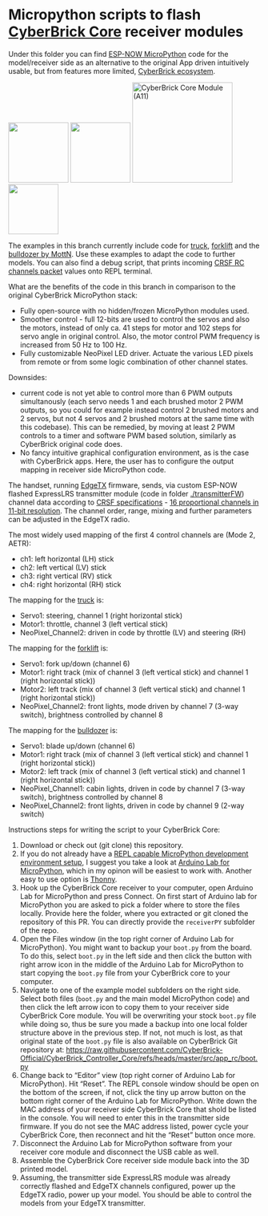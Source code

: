 # Micropython scripts to flash [CyberBrick Core](https://eu.store.bambulab.com/de/products/multi-function-controller-core-1pcs) receiver modules

Under this folder you can find [ESP-NOW MicroPython](https://makerworld.com/en/cyberbrick/api-doc/library/espnow.html#module-espnow) code for the model/receiver side as an alternative to the original App driven intuitively usable, but from features more limited, [CyberBrick ecosystem](https://eu.store.bambulab.com/de/collections/cyberbrick).

<img src="https://blog.bambulab.com/content/images/size/w320/2025/03/Frame-62.png" height="120px"> <img src="https://upload.wikimedia.org/wikipedia/commons/thumb/4/4e/Micropython-logo.svg/500px-Micropython-logo.svg.png" height="120px"> <img height="200" alt="CyberBrick Core Module (A11)" src="https://github.com/user-attachments/assets/356cfe8e-2753-4c96-b5f2-a7980646a871" /> <img src="https://i0.wp.com/randomnerdtutorials.com/wp-content/uploads/2020/01/esp-now-logo.png" height="100px">

The examples in this branch currently include code for [truck](https://makerworld.com/de/models/1396031-cyberbrick-official-truck), [forklift](https://makerworld.com/de/models/1395994-cyberbrick-official-forklift) and the [bulldozer by MottN](https://makerworld.com/de/models/1461532-bulldozer-cyberbrick-rc). Use these examples to adapt the code to further models. You can also find a debug script, that prints incoming [CRSF RC channels packet](https://github.com/tbs-fpv/tbs-crsf-spec/blob/main/crsf.md#0x16-rc-channels-packed-payload) values onto REPL terminal.

What are the benefits of the code in this branch in comparison to the original CyberBrick MicroPython stack:
- Fully open-source with no hidden/frozen MicroPython modules used.
- Smoother control - full 12-bits are used to control the servos and also the motors, instead of only ca. 41 steps for motor and 102 steps for servo angle in original control. Also, the motor control PWM frequency is increased from 50 Hz to 100 Hz.
- Fully customizable NeoPixel LED driver. Actuate the various LED pixels from remote or from some logic combination of other channel states.

Downsides:
- current code is not yet able to control more than 6 PWM outputs simultanously (each servo needs 1 and each brushed motor 2 PWM outputs, so you could for example instead control 2 brushed motors and 2 servos, but not 4 servos and 2 brushed motors at the same time with this codebase). This can be remedied, by moving at least 2 PWM controls to a timer and software PWM based solution, similarly as CyberBrick original code does.
- No fancy intuitive graphical configuration environment, as is the case with CyberBrick apps. Here, the user has to configure the output mapping in receiver side MicroPython code.

The handset, running [EdgeTX](https://edgetx.org/) firmware, sends, via custom ESP-NOW flashed ExpressLRS transmitter module (code in folder [./transmitterFW](https://github.com/rotorman/CyberBrick_ESPNOW/tree/main/transmitterFW)) channel data according to [CRSF specifications](https://github.com/tbs-fpv/tbs-crsf-spec/blob/main/crsf.md) - [16 proportional channels in 11-bit resolution](https://github.com/tbs-fpv/tbs-crsf-spec/blob/main/crsf.md#0x16-rc-channels-packed-payload). The channel order, range, mixing and further parameters can be adjusted in the EdgeTX radio.

The most widely used mapping of the first 4 control channels are (Mode 2, AETR):

- ch1: left horizontal (LH) stick
- ch2: left vertical (LV) stick
- ch3: right vertical (RV) stick
- ch4: right horizontal (RH) stick

The mapping for the [truck](https://makerworld.com/de/models/1396031-cyberbrick-official-truck) is:
- Servo1: steering, channel 1 (right horizontal stick)
- Motor1: throttle, channel 3 (left vertical stick)
- NeoPixel_Channel2: driven in code by throttle (LV) and steering (RH)

The mapping for the [forklift](https://makerworld.com/de/models/1395994-cyberbrick-official-forklift) is:
- Servo1: fork up/down (channel 6)
- Motor1: right track (mix of channel 3 (left vertical stick) and channel 1 (right horizontal stick))
- Motor2: left track  (mix of channel 3 (left vertical stick) and channel 1 (right horizontal stick))
- NeoPixel_Channel2: front lights, mode driven by channel 7 (3-way switch), brightness controlled by channel 8

The mapping for the [bulldozer](https://makerworld.com/de/models/1461532-bulldozer-cyberbrick-rc) is:
- Servo1: blade up/down (channel 6)
- Motor1: right track (mix of channel 3 (left vertical stick) and channel 1 (right horizontal stick))
- Motor2: left track  (mix of channel 3 (left vertical stick) and channel 1 (right horizontal stick))
- NeoPixel_Channel1: cabin lights, driven in code by channel 7 (3-way switch), brightness controlled by channel 8
- NeoPixel_Channel2: front lights, driven in code by channel 9 (2-way switch)

Instructions steps for writing the script to your CyberBrick Core:

1. Download or check out (git clone) this repository.
2. If you do not already have a [REPL capable MicroPython development environment setup](https://makerworld.com/en/cyberbrick/api-doc/cyberbrick_core/start/index.html#setting-up-the-development-environment), I suggest you take a look at [Arduino Lab for MicroPython](https://labs.arduino.cc/en/labs/micropython), which in my opinon will be easiest to work with.
Another easy to use option is [Thonny](https://thonny.org/).
3. Hook up the CyberBrick Core receiver to your computer, open Arduino Lab for MicroPython and press Connect. On first start of Arduino lab for MicroPython you are asked to pick a folder where to store the files locally. Provide here the folder, where you extracted or git cloned the repository of this PR. You can directly provide the `receiverPY` subfolder of the repo.
4. Open the Files window (in the top right corner of Arduino Lab for MicroPython). You might want to backup your `boot.py` from the board. To do this, select `boot.py` in the left side and then click the button with right arrow icon in the middle of the Arduino Lab for MicroPython to start copying the `boot.py` file from your CyberBrick core to your computer.
5. Navigate to one of the example model subfolders on the right side. Select both files (`boot.py` and the main model MicroPython code) and then click the left arrow icon to copy them to your receiver side CyberBrick Core module. You will be overwriting your stock `boot.py` file while doing so, thus be sure you made a backup into one local folder structure above in the previous step. If not, not much is lost, as that original state of the `boot.py` file is also available on CyberBrick Git repository at: https://raw.githubusercontent.com/CyberBrick-Official/CyberBrick_Controller_Core/refs/heads/master/src/app_rc/boot.py
6. Change back to “Editor” view (top right corner of Arduino Lab for MicroPython). Hit “Reset”. The REPL console window should be open on the bottom of the screen, if not, click the tiny up arrow button on the bottom right corner of the Arduino Lab for MicroPython. Write down the MAC address of your receiver side CyberBrick Core that shold be listed in the console. You will need to enter this in the transmitter side firmware. If you do not see the MAC address listed, power cycle your CyberBrick Core, then reconnect and hit the “Reset” button once more.
7. Disconnect the Arduino Lab for MicroPython software from your receiver core module and disconnect the USB cable as well.
8. Assemble the CyberBrick Core receiver side module back into the 3D printed model.
9. Assuming, the transmitter side ExpressLRS module was already correctly flashed and EdgeTX channels configured, power up the EdgeTX radio, power up your model. You should be able to control the models from your EdgeTX transmitter.
